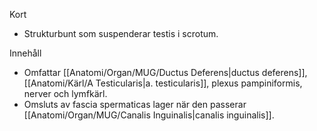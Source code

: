 Kort
- Strukturbunt som suspenderar testis i scrotum.

Innehåll
- Omfattar [[Anatomi/Organ/MUG/Ductus Deferens|ductus deferens]], [[Anatomi/Kärl/A Testicularis|a. testicularis]], plexus pampiniformis, nerver och lymfkärl.
- Omsluts av fascia spermaticas lager när den passerar [[Anatomi/Organ/MUG/Canalis Inguinalis|canalis inguinalis]].
